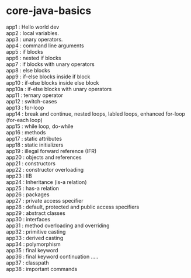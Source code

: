 # core-java-basics

app1	:	Hello world dev <br />
app2	:	local variables.<br />
app3	:	unary operators.<br />
app4	:	command line arguments<br />
app5	:	if blocks<br />
app6	:	nested if blocks<br />
app7	:	if blocks with unary operators<br />
app8	:	else blocks<br />
app9	:	if-else blocks inside if block<br />
app10	:	if-else blocks inside else block<br />
app10a	:	if-else blocks with unary operators<br />
app11	:	ternary operator<br />
app12	:	switch-cases <br />
app13	:	for-loop <br />
app14	:	break and continue, nested loops, labled loops, enhanced for-loop (for-each loop) <br />
app15	:	while loop, do-while <br />
app16	:	methods <br />
app17	:	static attributes <br />
app18	:	static initializers <br />
app19	:	illegal forward reference (IFR) <br />
app20	:	objects and references <br />
app21	:	constructors <br />
app22	:	constructor overloading <br />
app23	:	IIB <br />
app24	:	Inheritance (is-a relation) <br />
app25	:	has-a relation <br />
app26	:	packages <br />
app27	:	private access specifier <br />
app28	:	default, protected and public access specifiers <br />
app29	:	abstract classes <br />
app30	:	interfaces <br />
app31	:	method overloading and overriding <br />
app32	:	primitive casting <br />
app33	:	derived casting <br />
app34	:	polymorphism <br />
app35	:	final keyword <br />
app36	:	final keyword continuation ..... <br />
app37	:	classpath <br />
app38	:	important commands <br />









